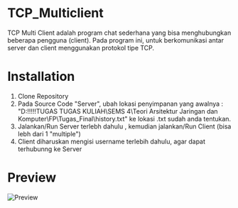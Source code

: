 # TCP_Multiclient
TCP Multi Client adalah program chat sederhana yang bisa menghubungkan beberapa pengguna (client).
Pada program ini, untuk berkomunikasi antar server dan client menggunakan protokol tipe TCP.

# Installation
1. Clone Repository
2. Pada Source Code "Server", ubah lokasi penyimpanan yang awalnya :
"D:\!!!!!TUGAS TUGAS KULIAH\SEMS 4\Teori Arsitektur Jaringan dan Komputer\FP\Tugas_Final\history.txt"
ke lokasi .txt sudah anda tentukan.
3. Jalankan/Run Server terlebh dahulu , kemudian jalankan/Run Client (bisa lebh dari 1 "multiple")
4. Client diharuskan mengisi username terlebih dahulu, agar dapat terhubunng ke Server

# Preview
![Preview](https://user-images.githubusercontent.com/72332713/124576994-11709f00-de77-11eb-92fc-ce34ac3c8cee.png)


